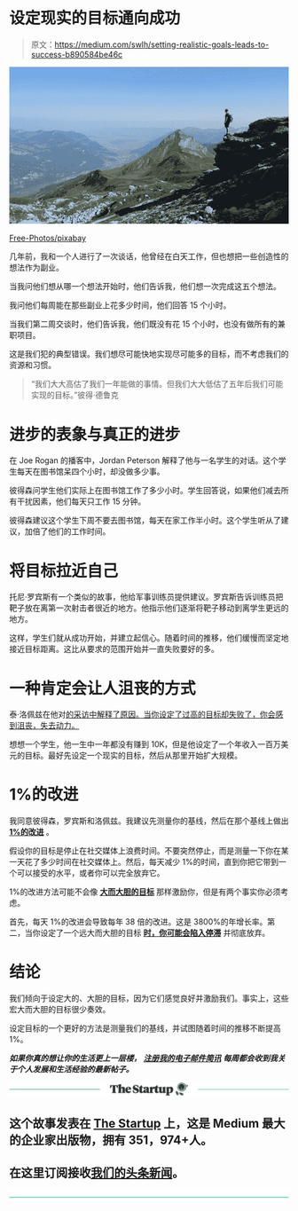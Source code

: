 # 设定现实的目标通向成功

> 原文：<https://medium.com/swlh/setting-realistic-goals-leads-to-success-b890584be46c>

![](img/5b04040c9fe363c8eadcdb0188af1f29.png)

[Free-Photos/pixabay](https://pixabay.com/en/person-cliff-mountain-top-peak-983960/)

几年前，我和一个人进行了一次谈话，他曾经在白天工作，但也想把一些创造性的想法作为副业。

当我问他们想从哪一个想法开始时，他们告诉我，他们想一次完成这五个想法。

我问他们每周能在那些副业上花多少时间，他们回答 15 个小时。

当我们第二周交谈时，他们告诉我，他们既没有花 15 个小时，也没有做所有的兼职项目。

这是我们犯的典型错误。我们想尽可能快地实现尽可能多的目标，而不考虑我们的资源和习惯。

> “我们大大高估了我们一年能做的事情。但我们大大低估了五年后我们可能实现的目标。”彼得·德鲁克

# 进步的表象与真正的进步

在 Joe Rogan 的播客中，Jordan Peterson 解释了他与一名学生的对话。这个学生每天在图书馆呆四个小时，却没做多少事。

彼得森问学生他们实际上在图书馆工作了多少小时。学生回答说，如果他们减去所有干扰因素，他们每天只工作 15 分钟。

彼得森建议这个学生下周不要去图书馆，每天在家工作半小时。这个学生听从了建议，加倍了他们的工作时间。

# 将目标拉近自己

托尼·罗宾斯有一个类似的故事，他给军事训练员提供建议。罗宾斯告诉训练员把靶子放在离第一次射击者很近的地方。他指示他们逐渐将靶子移动到离学生更远的地方。

这样，学生们就从成功开始，并建立起信心。随着时间的推移，他们缓慢而坚定地接近目标距离。这比从要求的范围开始并一直失败要好的多。

# 一种肯定会让人沮丧的方式

泰·洛佩兹在他对[的采访中解释了原因。当你设定了过高的目标却失败了，你会感到沮丧，失去动力。](https://www.youtube.com/watch?v=jX5eajzLJMU)

想想一个学生，他一生中一年都没有赚到 10K，但是他设定了一个年收入一百万美元的目标。最好先设定一个现实的目标，然后从那里开始扩大规模。

# 1%的改进

我同意彼得森，罗宾斯和洛佩兹。我建议先测量你的基线，然后在那个基线上做出 [**1%的改进**](https://ideavisionaction.com/personal-development/how-to-improve-your-life-38x-in-a-year/) 。

假设你的目标是停止在社交媒体上浪费时间。不要突然停止，而是测量一下你在某一天花了多少时间在社交媒体上。然后，每天减少 1%的时间，直到你把它带到一个可以接受的水平，或者你可以完全放弃它。

1%的改进方法可能不会像 [**大而大胆的目标**](https://ideavisionaction.com/personal-development/the-optimal-emotional-state-for-long-term-audacious-goals/) 那样激励你，但是有两个事实你必须考虑。

首先，每天 1%的改进会导致每年 38 倍的改进。这是 3800%的年增长率。第二，当你设定了一个远大而大胆的目标 [**时，你可能会陷入停滞**](https://ideavisionaction.com/personal-development/this-is-how-your-expectations-sabotage-your-success/) 并彻底放弃。

# 结论

我们倾向于设定大的、大胆的目标，因为它们感觉良好并激励我们。事实上，这些宏大而大胆的目标很少奏效。

设定目标的一个更好的方法是测量我们的基线，并试图随着时间的推移不断提高 1%。

***如果你真的想让你的生活更上一层楼，*** [***注册我的电子邮件简讯***](https://ideavisionaction.com/email-newsletter/) ***每周都会收到我关于个人发展和生活经验的最新帖子。***

[![](img/308a8d84fb9b2fab43d66c117fcc4bb4.png)](https://medium.com/swlh)

## 这个故事发表在 [The Startup](https://medium.com/swlh) 上，这是 Medium 最大的企业家出版物，拥有 351，974+人。

## 在这里订阅接收[我们的头条新闻](http://growthsupply.com/the-startup-newsletter/)。

[![](img/b0164736ea17a63403e660de5dedf91a.png)](https://medium.com/swlh)